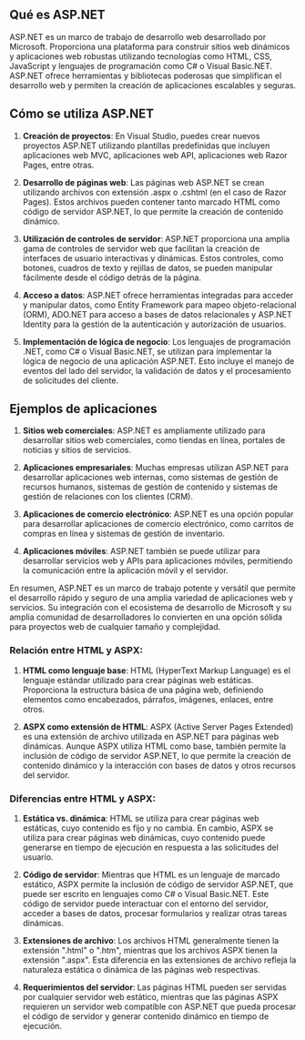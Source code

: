 ## Qué es ASP.NET

ASP.NET es un marco de trabajo de desarrollo web desarrollado por Microsoft. Proporciona una plataforma para construir sitios web dinámicos y aplicaciones web robustas utilizando tecnologías como HTML, CSS, JavaScript y lenguajes de programación como C# o Visual Basic.NET. ASP.NET ofrece herramientas y bibliotecas poderosas que simplifican el desarrollo web y permiten la creación de aplicaciones escalables y seguras.

## Cómo se utiliza ASP.NET

1. **Creación de proyectos**: En Visual Studio, puedes crear nuevos proyectos ASP.NET utilizando plantillas predefinidas que incluyen aplicaciones web MVC, aplicaciones web API, aplicaciones web Razor Pages, entre otras.

2. **Desarrollo de páginas web**: Las páginas web ASP.NET se crean utilizando archivos con extensión .aspx o .cshtml (en el caso de Razor Pages). Estos archivos pueden contener tanto marcado HTML como código de servidor ASP.NET, lo que permite la creación de contenido dinámico.

3. **Utilización de controles de servidor**: ASP.NET proporciona una amplia gama de controles de servidor web que facilitan la creación de interfaces de usuario interactivas y dinámicas. Estos controles, como botones, cuadros de texto y rejillas de datos, se pueden manipular fácilmente desde el código detrás de la página.

4. **Acceso a datos**: ASP.NET ofrece herramientas integradas para acceder y manipular datos, como Entity Framework para mapeo objeto-relacional (ORM), ADO.NET para acceso a bases de datos relacionales y ASP.NET Identity para la gestión de la autenticación y autorización de usuarios.

5. **Implementación de lógica de negocio**: Los lenguajes de programación .NET, como C# o Visual Basic.NET, se utilizan para implementar la lógica de negocio de una aplicación ASP.NET. Esto incluye el manejo de eventos del lado del servidor, la validación de datos y el procesamiento de solicitudes del cliente.

## Ejemplos de aplicaciones

1. **Sitios web comerciales**: ASP.NET es ampliamente utilizado para desarrollar sitios web comerciales, como tiendas en línea, portales de noticias y sitios de servicios.

2. **Aplicaciones empresariales**: Muchas empresas utilizan ASP.NET para desarrollar aplicaciones web internas, como sistemas de gestión de recursos humanos, sistemas de gestión de contenido y sistemas de gestión de relaciones con los clientes (CRM).

3. **Aplicaciones de comercio electrónico**: ASP.NET es una opción popular para desarrollar aplicaciones de comercio electrónico, como carritos de compras en línea y sistemas de gestión de inventario.

4. **Aplicaciones móviles**: ASP.NET también se puede utilizar para desarrollar servicios web y APIs para aplicaciones móviles, permitiendo la comunicación entre la aplicación móvil y el servidor.

En resumen, ASP.NET es un marco de trabajo potente y versátil que permite el desarrollo rápido y seguro de una amplia variedad de aplicaciones web y servicios. Su integración con el ecosistema de desarrollo de Microsoft y su amplia comunidad de desarrolladores lo convierten en una opción sólida para proyectos web de cualquier tamaño y complejidad.

### Relación entre HTML y ASPX:

1. **HTML como lenguaje base**: HTML (HyperText Markup Language) es el lenguaje estándar utilizado para crear páginas web estáticas. Proporciona la estructura básica de una página web, definiendo elementos como encabezados, párrafos, imágenes, enlaces, entre otros.

2. **ASPX como extensión de HTML**: ASPX (Active Server Pages Extended) es una extensión de archivo utilizada en ASP.NET para páginas web dinámicas. Aunque ASPX utiliza HTML como base, también permite la inclusión de código de servidor ASP.NET, lo que permite la creación de contenido dinámico y la interacción con bases de datos y otros recursos del servidor.

### Diferencias entre HTML y ASPX:

1. **Estática vs. dinámica**: HTML se utiliza para crear páginas web estáticas, cuyo contenido es fijo y no cambia. En cambio, ASPX se utiliza para crear páginas web dinámicas, cuyo contenido puede generarse en tiempo de ejecución en respuesta a las solicitudes del usuario.

2. **Código de servidor**: Mientras que HTML es un lenguaje de marcado estático, ASPX permite la inclusión de código de servidor ASP.NET, que puede ser escrito en lenguajes como C# o Visual Basic.NET. Este código de servidor puede interactuar con el entorno del servidor, acceder a bases de datos, procesar formularios y realizar otras tareas dinámicas.

3. **Extensiones de archivo**: Los archivos HTML generalmente tienen la extensión ".html" o ".htm", mientras que los archivos ASPX tienen la extensión ".aspx". Esta diferencia en las extensiones de archivo refleja la naturaleza estática o dinámica de las páginas web respectivas.

4. **Requerimientos del servidor**: Las páginas HTML pueden ser servidas por cualquier servidor web estático, mientras que las páginas ASPX requieren un servidor web compatible con ASP.NET que pueda procesar el código de servidor y generar contenido dinámico en tiempo de ejecución.




